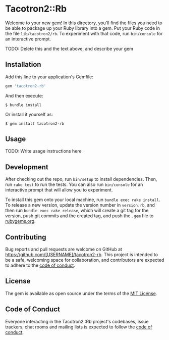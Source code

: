 # Tacotron2::Rb

Welcome to your new gem! In this directory, you'll find the files you need to be able to package up your Ruby library into a gem. Put your Ruby code in the file `lib/tacotron2/rb`. To experiment with that code, run `bin/console` for an interactive prompt.

TODO: Delete this and the text above, and describe your gem

## Installation

Add this line to your application's Gemfile:

```ruby
gem 'tacotron2-rb'
```

And then execute:

    $ bundle install

Or install it yourself as:

    $ gem install tacotron2-rb

## Usage

TODO: Write usage instructions here

## Development

After checking out the repo, run `bin/setup` to install dependencies. Then, run `rake test` to run the tests. You can also run `bin/console` for an interactive prompt that will allow you to experiment.

To install this gem onto your local machine, run `bundle exec rake install`. To release a new version, update the version number in `version.rb`, and then run `bundle exec rake release`, which will create a git tag for the version, push git commits and the created tag, and push the `.gem` file to [rubygems.org](https://rubygems.org).

## Contributing

Bug reports and pull requests are welcome on GitHub at https://github.com/[USERNAME]/tacotron2-rb. This project is intended to be a safe, welcoming space for collaboration, and contributors are expected to adhere to the [code of conduct](https://github.com/[USERNAME]/tacotron2-rb/blob/master/CODE_OF_CONDUCT.md).

## License

The gem is available as open source under the terms of the [MIT License](https://opensource.org/licenses/MIT).

## Code of Conduct

Everyone interacting in the Tacotron2::Rb project's codebases, issue trackers, chat rooms and mailing lists is expected to follow the [code of conduct](https://github.com/[USERNAME]/tacotron2-rb/blob/master/CODE_OF_CONDUCT.md).
